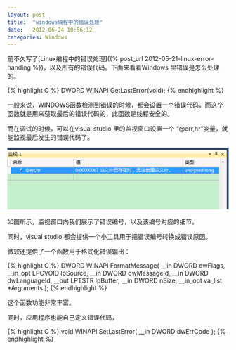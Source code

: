 ```yaml
---
layout: post
title:  "windows编程中的错误处理"
date:   2012-06-24 10:56:12
categories: Windows
---
```

前不久写了[Linux编程中的错误处理]({% post_url 2012-05-21-linux-error-handing %})，以及所有的错误代码。下面来看看Windows 里错误是怎么处理的。

{% highlight C %}
DWORD WINAPI GetLastError(void);
{% endhighlight %}

一般来说，WINDOWS函数检测到错误的时候，都会设置一个错误代码，而这个函数就是用来获取最后的错误代码的，此函数是线程安全的。

而在调试的时候，可以在visual studio 里的监视窗口设置一个 “@err,hr”变量，就能监视最后发生的错误代码了。

![20120624104047](/uploads/2012/06/20120624104047.png)

如图所示，监视窗口向我们展示了错误编号，以及该编号对应的细节。

同时，visual studio 都会提供一个小工具用于把错误编号转换成错误原因。

微软还提供了一个函数用于格式化错误输出：

{% highlight C %}
DWORD WINAPI FormatMessage(
  __in      DWORD dwFlags,
  __in_opt  LPCVOID lpSource,
  __in      DWORD dwMessageId,
  __in      DWORD dwLanguageId,
  __out     LPTSTR lpBuffer,
  __in      DWORD nSize,
  __in_opt  va_list *Arguments
);
{% endhighlight %}

这个函数功能非常丰富。

同时，应用程序也能自己定义错误代码，

{% highlight C %}
void WINAPI SetLastError(
  __in  DWORD dwErrCode
);
{% endhighlight %}